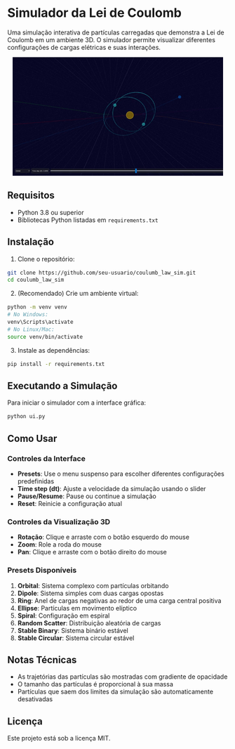 # Simulador da Lei de Coulomb

Uma simulação interativa de partículas carregadas que demonstra a Lei de Coulomb em um ambiente 3D. O simulador permite visualizar diferentes configurações de cargas elétricas e suas interações.
<div align="center">

![Coulomb Law Simulation Demo](media/gif.gif)

</div>

## Requisitos

- Python 3.8 ou superior
- Bibliotecas Python listadas em `requirements.txt`

## Instalação

1. Clone o repositório:
```bash
git clone https://github.com/seu-usuario/coulumb_law_sim.git
cd coulumb_law_sim
```

2. (Recomendado) Crie um ambiente virtual:
```bash
python -m venv venv
# No Windows:
venv\Scripts\activate
# No Linux/Mac:
source venv/bin/activate
```

3. Instale as dependências:
```bash
pip install -r requirements.txt
```

## Executando a Simulação

Para iniciar o simulador com a interface gráfica:
```bash
python ui.py
```

## Como Usar

### Controles da Interface

- **Presets**: Use o menu suspenso para escolher diferentes configurações predefinidas
- **Time step (dt)**: Ajuste a velocidade da simulação usando o slider
- **Pause/Resume**: Pause ou continue a simulação
- **Reset**: Reinicie a configuração atual

### Controles da Visualização 3D

- **Rotação**: Clique e arraste com o botão esquerdo do mouse
- **Zoom**: Role a roda do mouse
- **Pan**: Clique e arraste com o botão direito do mouse

### Presets Disponíveis

1. **Orbital**: Sistema complexo com partículas orbitando
2. **Dipole**: Sistema simples com duas cargas opostas
3. **Ring**: Anel de cargas negativas ao redor de uma carga central positiva
4. **Ellipse**: Partículas em movimento elíptico
5. **Spiral**: Configuração em espiral
6. **Random Scatter**: Distribuição aleatória de cargas
7. **Stable Binary**: Sistema binário estável
8. **Stable Circular**: Sistema circular estável

## Notas Técnicas

- As trajetórias das partículas são mostradas com gradiente de opacidade
- O tamanho das partículas é proporcional à sua massa
- Partículas que saem dos limites da simulação são automaticamente desativadas

## Licença

Este projeto está sob a licença MIT.